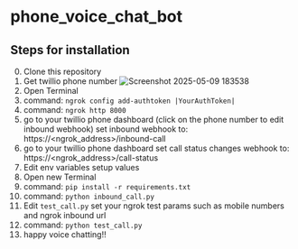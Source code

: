# phone_voice_chat_bot

## Steps for installation
0. Clone this repository
1. Get twillio phone number
![Screenshot 2025-05-09 183538](https://github.com/user-attachments/assets/7f5c5942-3bc6-4099-bce4-c4a3b616262f)
3. Open Terminal
4. command: `ngrok config add-authtoken |YourAuthToken|`
5. command:  `ngrok http 8000`
6. go to your twillio phone dashboard (click on the phone number to edit inbound webhook) set inbound webhook to: https://<ngrok_address>/inbound-call
7. go to your twillio phone dashboard set call status changes webhook to: https://<ngrok_address>/call-status
8. Edit env variables setup values
9. Open new Terminal
10. command: `pip install -r requirements.txt`
11. command: `python inbound_call.py`
12. Edit `test_call.py` set your ngrok test params such as mobile numbers and ngrok inbound url
13. command: `python test_call.py`
14. happy voice chatting!!
